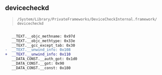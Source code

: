 ## devicecheckd

> `/System/Library/PrivateFrameworks/DeviceCheckInternal.framework/devicecheckd`

```diff

   __TEXT.__objc_methname: 0x97d
   __TEXT.__objc_methtype: 0x33e
   __TEXT.__gcc_except_tab: 0x30
-  __TEXT.__unwind_info: 0x108
+  __TEXT.__unwind_info: 0x110
   __DATA_CONST.__auth_got: 0x1d0
   __DATA_CONST.__got: 0x90
   __DATA_CONST.__const: 0x180

```
